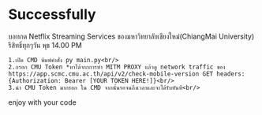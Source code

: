 # Successfully
บอทกด Netflix Streaming Services ของมหาวิทยาลัยเชียงใหม่(ChiangMai University)
รีสิทธิ์ทุกๆวัน พุธ 14.00 PM <br/>
```
1.เปิด CMD พิมพ์คำสั่ง py main.py<br/>
2.กรอก CMU Token *หาได้จากการทำ MITM PROXY แล้วดู network traffic ของ https://app.scmc.cmu.ac.th/api/v2/check-mobile-version GET headers: {Authorization: Bearer [YOUR TOKEN HERE!]}<br/>
3.นำ CMU Token มากรอก ใน CMD จากนั้นรอจนถึงเวลาและจะได้รับทันที<br/>
```

enjoy with your code
